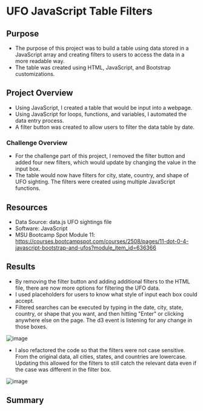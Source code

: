 # UFO JavaScript Table Filters


## Purpose
- The purpose of this project was to build a table using data stored in a JavaScript array and creating filters to users to access the data in a more readable way. 
- The table was created using HTML, JavaScript, and Bootstrap customizations. 

## Project Overview
- Using JavaScript, I created a table that would be input into a webpage. 
- Using JavaScript for loops, functions, and variables, I automated the data entry process.
- A filter button was created to allow users to filter the data table by date. 

### Challenge Overview
- For the challenge part of this project, I removed the filter button and added four new filters, which would update by changing the value in the input box. 
- The table would now have filters for city, state, country, and shape of UFO sighting. The filters were created using multiple JavaScript functions. 

## Resources
- Data Source: data.js UFO sightings file
- Software:  JavaScript 
- MSU Bootcamp Spot Module 11: https://courses.bootcampspot.com/courses/2508/pages/11-dot-0-4-javascript-bootstrap-and-ufos?module_item_id=636366

## Results
- By removing the filter button and adding additional filters to the HTML file, there are now more options for filtering the UFO data. 
- I used placeholders for users to know what style of input each box could accept. 
- Filtered searches can be executed by typing in the date, city, state, country, or shape that you want, and then hitting "Enter" or clicking anywhere else on the page. The d3 event is listening for any change in those boxes. 

![image](https://user-images.githubusercontent.com/104038813/185809236-8864b3bc-9d86-4afc-ab81-c2ccff697f78.png)

- I also refactored the code so that the filters were not case sensitive. From the original data, all cities, states, and countries are lowercase. Updating this allowed for the filters to still catch the relevant data even if the case was different in the filter box. 

![image](https://user-images.githubusercontent.com/104038813/185809300-b06b2a3f-5352-41a8-97e2-9cc1155285ae.png)



## Summary
 





